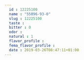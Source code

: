 ```yaml
---
  id : 12225100
  name : "55896-93-0"
  slug : 12225100
  taste : 
  bitter : 0
  odor : 
  natural : 1
  flavor_profile : 
  fema_flavor_profile : 
  date : 2019-03-26T08:47:11+01:00
---
```



